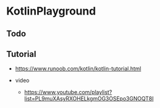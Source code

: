 # KotlinPlayground

## Todo


## Tutorial

- https://www.runoob.com/kotlin/kotlin-tutorial.html

- video
	- https://www.youtube.com/playlist?list=PL9muXAsyRXOHELkgmOG3OSEpo3GNOQT8I